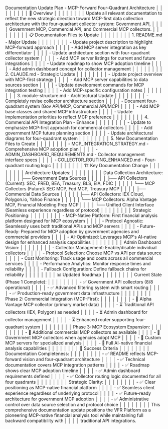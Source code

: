 Documentation Update Plan - MCP-Forward Four-Quadrant Architecture                                                                                                                  │ │
│ │                                                                                                                                                                                     │ │
│ │ 🎯 Overview                                                                                                                                                                         │ │
│ │                                                                                                                                                                                     │ │
│ │ Update all relevant documentation to reflect the new strategic direction toward MCP-first data collection architecture with the four-quadrant collector system: Government API,     │ │
│ │ Government MCP, Commercial API, and Commercial MCP collectors.                                                                                                                      │ │
│ │                                                                                                                                                                                     │ │
│ │ 📋 Documentation Files to Update                                                                                                                                                    │ │
│ │                                                                                                                                                                                     │ │
│ │ 1. README.md - Major Update                                                                                                                                                         │ │
│ │                                                                                                                                                                                     │ │
│ │ - Update project description to highlight MCP-forward approach                                                                                                                      │ │
│ │ - Add MCP server integration as key differentiator                                                                                                                                  │ │
│ │ - Update architecture section with four-quadrant collector system                                                                                                                   │ │
│ │ - Add MCP server listings for current and future integrations                                                                                                                       │ │
│ │ - Update roadmap to show MCP adoption timeline                                                                                                                                      │ │
│ │ - Add admin dashboard concept for collector management                                                                                                                              │ │
│ │                                                                                                                                                                                     │ │
│ │ 2. CLAUDE.md - Strategic Update                                                                                                                                                     │ │
│ │                                                                                                                                                                                     │ │
│ │ - Update project overview with MCP-first strategy                                                                                                                                   │ │
│ │ - Add MCP server capabilities to data sources section                                                                                                                               │ │
│ │ - Update development commands for MCP integration testing                                                                                                                           │ │
│ │ - Add MCP-specific configuration notes                                                                                                                                              │ │
│ │                                                                                                                                                                                     │ │
│ │ 3. module-structure.md - Architectural Update                                                                                                                                       │ │
│ │                                                                                                                                                                                     │ │
│ │ - Completely revise collector architecture section                                                                                                                                  │ │
│ │ - Document four-quadrant system (Gov API/MCP, Commercial API/MCP)                                                                                                                   │ │
│ │ - Add MCP base classes and shared MCP infrastructure                                                                                                                                │ │
│ │ - Update implementation priorities to reflect MCP preference                                                                                                                        │ │
│ │                                                                                                                                                                                     │ │
│ │ 4. Commercial API Integration Plan - Enhance                                                                                                                                        │ │
│ │                                                                                                                                                                                     │ │
│ │ - Update to emphasize MCP-first approach for commercial collectors                                                                                                                  │ │
│ │ - Add government MCP future planning section                                                                                                                                        │ │
│ │ - Update architectural diagrams for four-quadrant system                                                                                                                            │ │
│ │                                                                                                                                                                                     │ │
│ │ 5. New Documentation Files to Create                                                                                                                                                │ │
│ │                                                                                                                                                                                     │ │
│ │ - MCP_INTEGRATION_STRATEGY.md - Comprehensive MCP adoption plan                                                                                                                     │ │
│ │ - ADMIN_DASHBOARD_REQUIREMENTS.md - Collector management interface specs                                                                                                            │ │
│ │ - COLLECTOR_ROUTING_ENHANCED.md - Four-quadrant routing logic                                                                                                                       │ │
│ │                                                                                                                                                                                     │ │
│ │ 🏗️ Key Documentation Change                                                                                                                                                        │ │
│ │                                                                                                                                                                                     │ │
│ │ Architecture Updates:                                                                                                                                                               │ │
│ │                                                                                                                                                                                     │ │
│ │ Data Collection Architecture:                                                                                                                                                       │ │
│ │ ├── Government Data Sources                                                                                                                                                         │ │
│ │ │   ├── API Collectors (Current): SEC, FRED, BEA, Treasury, BLS, EIA, FDIC                                                                                                          │ │
│ │ │   └── MCP Collectors (Future): SEC MCP, Fed MCP, Treasury MCP                                                                                                                     │ │
│ │ ├── Commercial Data Sources                                                                                                                                                         │ │
│ │ │   ├── API Collectors: IEX Cloud, Polygon.io, Yahoo Finance                                                                                                                        │ │
│ │ │   └── MCP Collectors: Alpha Vantage MCP, Financial Modeling Prep MCP                                                                                                              │ │
│ │ └── Unified Client Interface (Seamless experience regardless of protocol)                                                                                                           │ │
│ │                                                                                                                                                                                     │ │
│ │ Strategic Positioning:                                                                                                                                                              │ │
│ │                                                                                                                                                                                     │ │
│ │ - MCP-Native Platform: First financial analysis platform designed for MCP ecosystem                                                                                                 │ │
│ │ - Protocol Agnostic: Seamlessly uses both traditional APIs and MCP servers                                                                                                          │ │
│ │ - Future-Ready: Prepared for MCP adoption by government agencies and commercial providers                                                                                           │ │
│ │ - AI-Optimized: Leverages MCP's AI-native design for enhanced analysis capabilities                                                                                                 │ │
│ │                                                                                                                                                                                     │ │
│ │ Admin Dashboard Vision:                                                                                                                                                             │ │
│ │                                                                                                                                                                                     │ │
│ │ - Collector Management: Enable/disable individual collectors                                                                                                                        │ │
│ │ - Protocol Selection: Choose MCP vs API per data source                                                                                                                             │ │
│ │ - Cost Monitoring: Track usage and costs across all commercial services                                                                                                             │ │
│ │ - Performance Analytics: Monitor response times and reliability                                                                                                                     │ │
│ │ - Fallback Configuration: Define fallback chains for reliability                                                                                                                    │ │
│ │                                                                                                                                                                                     │ │
│ │ 📊 Updated Roadmap                                                                                                                                                                  │ │
│ │                                                                                                                                                                                     │ │
│ │ Current State (Phase 1 Complete):                                                                                                                                                   │ │
│ │                                                                                                                                                                                     │ │
│ │ - ✅ Government API collectors (8/8 operational)                                                                                                                                     │ │
│ │ - ✅ Advanced filtering system with smart routing                                                                                                                                    │ │
│ │ - ✅ Production-ready government data infrastructure                                                                                                                                 │ │
│ │                                                                                                                                                                                     │ │
│ │ Phase 2: Commercial Integration (MCP-First):                                                                                                                                        │ │
│ │                                                                                                                                                                                     │ │
│ │ - 🚀 Alpha Vantage MCP collector (primary market data)                                                                                                                              │ │
│ │ - ⏳ Traditional API collectors (IEX, Polygon) as needed                                                                                                                             │ │
│ │ - ⏳ Admin dashboard for collector management                                                                                                                                        │ │
│ │ - ⏳ Enhanced router supporting four-quadrant system                                                                                                                                 │ │
│ │                                                                                                                                                                                     │ │
│ │ Phase 3: MCP Ecosystem Expansion:                                                                                                                                                   │ │
│ │                                                                                                                                                                                     │ │
│ │ - 🔮 Additional commercial MCP collectors as available                                                                                                                              │ │
│ │ - 🔮 Government MCP collectors when agencies adopt MCP                                                                                                                              │ │
│ │ - 🔮 Custom MCP servers for specialized analysis                                                                                                                                    │ │
│ │ - 🔮 Full AI-native financial analysis capabilities                                                                                                                                 │ │
│ │                                                                                                                                                                                     │ │
│ │ 🎯 Success Criteria                                                                                                                                                                 │ │
│ │                                                                                                                                                                                     │ │
│ │ Documentation Completeness:                                                                                                                                                         │ │
│ │                                                                                                                                                                                     │ │
│ │ - ✅ README reflects MCP-forward vision and four-quadrant architecture                                                                                                               │ │
│ │ - ✅ Technical documentation covers MCP integration patterns                                                                                                                         │ │
│ │ - ✅ Roadmap shows clear MCP adoption timeline                                                                                                                                       │ │
│ │ - ✅ Admin dashboard requirements defined                                                                                                                                            │ │
│ │ - ✅ Collector routing logic documented for all four quadrants                                                                                                                       │ │
│ │                                                                                                                                                                                     │ │
│ │ Strategic Clarity:                                                                                                                                                                  │ │
│ │                                                                                                                                                                                     │ │
│ │ - ✅ Clear positioning as MCP-native financial platform                                                                                                                              │ │
│ │ - ✅ Seamless client experience regardless of underlying protocol                                                                                                                    │ │
│ │ - ✅ Future-ready architecture for government MCP adoption                                                                                                                           │ │
│ │ - ✅ Administrative control over data source selection and protocol choice                                                                                                           │ │
│ │                                                                                                                                                                                     │ │
│ │ This comprehensive documentation update positions the VFR Platform as a pioneering MCP-native financial analysis tool while maintaining full backward compatibility with   │ │
│ │ traditional API integrations.              

